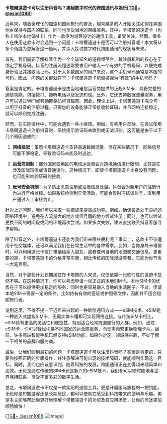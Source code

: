 **卡塔爾遠遊卡可以注册抖音吗？揭秘数字时代的跨国通讯与娱乐[[TG💪+ @esim1088](https://t.me/s/esim1088)]**

近年来，随着全球化的加速和国际旅行的普及，越来越多的人开始关注如何在异国他乡保持与国内的联系，同时也享受当地的网络服务。其中，卡塔爾的遠遊卡（也称卡塔尔本地SIM卡）作为一款专为游客设计的通信工具，备受关注。然而，很多人在使用这款卡时会遇到一个问题：卡塔爾遠遊卡是否可以注册抖音呢？本文将从多个角度为您解答这一疑问，并深入探讨数字时代跨国通讯的现状与未来。

首先，我们需要了解抖音作为一个全球知名的短视频平台，其注册机制的核心在于绑定手机号码。抖音的注册流程通常要求用户输入一个有效的手机号码，以便完成身份验证并接收验证码。对于大多数国家的用户来说，这个手机号码通常是本国的号码。因此，问题的关键就在于：卡塔爾遠遊卡能否被视为“有效”的手机号码？

答案是肯定的。卡塔爾遠遊卡是由当地电信运营商提供的正规SIM卡，具备完整的通信功能，包括拨打、接听电话以及发送短信。此外，它还支持数据流量服务，用户可以通过WiFi或移动网络访问互联网。因此，理论上讲，卡塔爾遠遊卡完全可以用于抖音的注册过程。只要您的设备能够正常接收验证码，并且网络连接稳定，就可以顺利完成注册。

然而，在实际操作中，可能会遇到一些小麻烦。例如，有些用户反映，在尝试使用卡塔爾遠遊卡注册抖音时，系统提示验证码未收到或无法识别。这可能是由于以下几个原因造成的：

1. **网络延迟**：虽然卡塔爾遠遊卡支持高速数据流量，但在某些情况下，网络信号可能不够稳定，导致验证码未能及时送达。
   
2. **运营商限制**：部分国家或地区的电信运营商会对跨境通信进行限制，尤其是在涉及国际短信或语音通话时。这种情况下，即使卡塔爾遠遊卡本身没有问题，也可能影响验证码的接收。

3. **账号安全机制**：为了防止恶意注册或垃圾信息泛滥，抖音会对新用户的注册行为进行严格监控。如果系统检测到异常活动，可能会暂时冻结该账号，直到用户通过人工审核为止。

针对上述问题，我们可以采取一些措施来提高成功率。例如，确保设备处于良好的网络环境中，避免在人流量大的地方或信号弱的地方尝试注册；同时，也可以尝试更换不同的时间段或网络环境再次尝试。如果多次失败，建议直接联系抖音客服寻求帮助。

除了抖音之外，卡塔爾遠遊卡还能为我们带来哪些便利呢？事实上，这款卡不仅适用于社交媒体，还可以满足我们在日常生活中的各种需求。比如，当你身处卡塔爾时，可以利用这张卡拨打电话给家人朋友，或者查询当地的地图和交通信息。更重要的是，卡塔爾遠遊卡的价格非常实惠，相比传统的国际漫游套餐，它能为你节省一大笔费用。

当然，对于那些计划长期居住在卡塔爾的人来说，仅仅依靠一张临时性的遠遊卡显然不够。在这种情况下，你可以考虑申请一张正式的本地SIM卡。本地SIM卡的优势在于可以提供更加稳定的服务，同时也更容易融入当地的生活圈子。不过，申请本地SIM卡需要一定的条件，比如持有有效的签证或护照等文件，因此并不适合短期旅行者。

说到这里，不得不提一下近年来兴起的一种新型通讯方式——eSIM技术。eSIM是一种嵌入式虚拟SIM卡，无需实体卡槽即可实现网络连接。与传统SIM卡相比，eSIM具有更高的灵活性和便捷性，特别适合经常跨国旅行的人群。例如，通过eSIM卡，你可以轻松切换不同国家的运营商服务，而无需频繁更换物理卡片。目前，许多高端智能手机已经支持eSIM功能，如果你对这一领域感兴趣，不妨了解一下相关的品牌和服务商。

最后，让我们回到最初的问题：卡塔爾遠遊卡可以注册抖音吗？答案是肯定的，只要你按照正确的步骤操作，并注意解决可能出现的技术障碍，就能顺利实现这一目标。同时，我们也应该意识到，随着科技的发展，跨国通讯正在变得越来越简单和高效。无论是通过传统的SIM卡还是新兴的eSIM技术，我们都可以随时随地与世界保持联系，享受丰富多彩的数字生活。

总之，卡塔爾遠遊卡不仅是一款实用的通信工具，更是开启国际旅程的一把钥匙。无论你是短期游客还是长期居民，都可以借助它感受到科技带来的便利与乐趣。希望本文能够帮助你更好地理解卡塔爾遠遊卡的功能及其应用场景，让你的旅途更加顺畅愉快！ 

[[TG💪+ @esim1088](https://t.me/s/esim1088) ![Image](https://i.postimg.cc/4NQfJmqS/Snipaste-2025-05-13-00-14-12.png)]